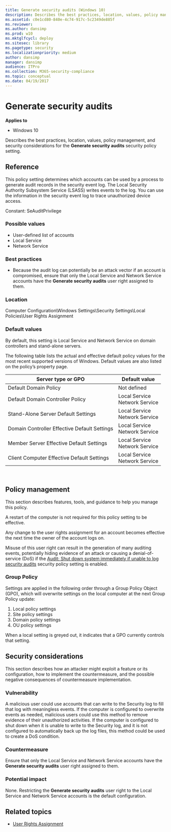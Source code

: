 ```yaml
---
title: Generate security audits (Windows 10)
description: Describes the best practices, location, values, policy management, and security considerations for the Generate security audits security policy setting.
ms.assetid: c0e1cd80-840e-4c74-917c-5c2349de885f
ms.reviewer: 
ms.author: dansimp
ms.prod: w10
ms.mktglfcycl: deploy
ms.sitesec: library
ms.pagetype: security
ms.localizationpriority: medium
author: dansimp
manager: dansimp
audience: ITPro
ms.collection: M365-security-compliance
ms.topic: conceptual
ms.date: 04/19/2017
---
```


# Generate security audits

**Applies to**
-   Windows 10

Describes the best practices, location, values, policy management, and security considerations for the **Generate security audits** security policy setting.

## Reference

This policy setting determines which accounts can be used by a process to generate audit records in the security event log. The Local Security Authority Subsystem Service (LSASS) writes events to the log. You can use the information in the security event log to trace unauthorized device access.

Constant: SeAuditPrivilege

### Possible values

-   User-defined list of accounts
-   Local Service
-   Network Service

### Best practices

-   Because the audit log can potentially be an attack vector if an account is compromised, ensure that only the Local Service and Network Service accounts have the **Generate security audits** user right assigned to them.

### Location

Computer Configuration\\Windows Settings\\Security Settings\\Local Policies\\User Rights Assignment

### Default values

By default, this setting is Local Service and Network Service on domain controllers and stand-alone servers.

The following table lists the actual and effective default policy values for the most recent supported versions of Windows. Default values are also listed on the policy’s property page.

| Server type or GPO | Default value |
| - | - |
| Default Domain Policy| Not defined| 
| Default Domain Controller Policy | Local Service<br/>Network Service| 
| Stand-Alone Server Default Settings | Local Service<br/>Network Service| 
| Domain Controller Effective Default Settings | Local Service<br/>Network Service| 
| Member Server Effective Default Settings | Local Service<br/>Network Service| 
| Client Computer Effective Default Settings | Local Service<br/>Network Service| 
 
## Policy management

This section describes features, tools, and guidance to help you manage this policy.

A restart of the computer is not required for this policy setting to be effective.

Any change to the user rights assignment for an account becomes effective the next time the owner of the account logs on.

Misuse of this user right can result in the generation of many auditing events, potentially hiding evidence of an attack or causing a denial-of-service (DoS) if the [Audit: Shut down system immediately if unable to log security audits](audit-shut-down-system-immediately-if-unable-to-log-security-audits.md) security policy setting is enabled.

### Group Policy

Settings are applied in the following order through a Group Policy Object (GPO), which will overwrite settings on the local computer at the next Group Policy update:

1.  Local policy settings
2.  Site policy settings
3.  Domain policy settings
4.  OU policy settings

When a local setting is greyed out, it indicates that a GPO currently controls that setting.

## Security considerations

This section describes how an attacker might exploit a feature or its configuration, how to implement the countermeasure, and the possible negative consequences of countermeasure implementation.

### Vulnerability

A malicious user could use accounts that can write to the Security log to fill that log with meaningless events. If the computer is configured to overwrite events as needed, malicious users could use this method to remove evidence of their unauthorized activities. If the computer is configured to shut down when it is unable to write to the Security log, and it is not configured to automatically back up the log files, this method could be used to create a DoS condition.

### Countermeasure

Ensure that only the Local Service and Network Service accounts have the **Generate security audits** user right assigned to them.

### Potential impact

None. Restricting the **Generate security audits** user right to the Local Service and Network Service accounts is the default configuration.

## Related topics

- [User Rights Assignment](user-rights-assignment.md)

